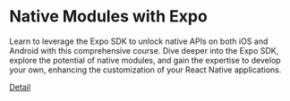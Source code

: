 # Native Modules with Expo

Learn to leverage the Expo SDK to unlock native APIs on both iOS and Android with this comprehensive course. Dive deeper into the Expo SDK, explore the potential of native modules, and gain the expertise to develop your own, enhancing the customization of your React Native applications. 

[Detail](https://eduitfree.com/courses/native-modules-with-expo)